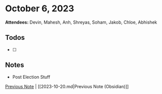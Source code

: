 # October 6, 2023

**Attendees:** Devin, Mahesh, Anh, Shreyas, Soham, Jakob, Chloe,
        Abhishek

## Todos

- [ ] 

## Notes

- Post Election Stuff

[Previous Note](2023\10\2023-10-20.md) | [[2023-10-20.md|Previous Note (Obsidian)]]